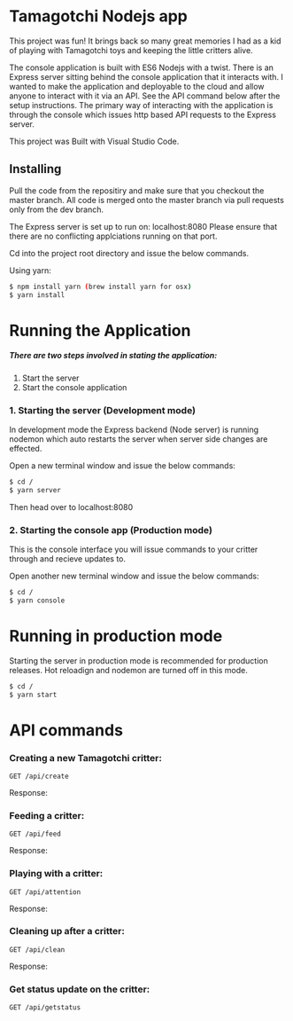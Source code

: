 # Tamagotchi Nodejs app
This project was fun! It brings back so many great memories I had as a kid of playing with Tamagotchi toys and keeping the little critters alive. 

The console application is built with ES6 Nodejs with a twist. There is an Express server sitting behind the console application that it interacts with. I wanted to make the application and deployable to the cloud and allow anyone to interact with it via an API. See the API command below after the setup instructions. The primary way of interacting with the application is through the console which issues http based API requests to the Express server.  

This project was Built with Visual Studio Code.

## Installing
Pull the code from the repositiry and make sure that you checkout the master branch. All code is merged onto the master branch via pull requests only from the dev branch. 

The Express server is set up to run on: localhost:8080 Please ensure that there are no conflicting applciations running on that port.

Cd into the project root directory and issue the below commands.

Using yarn:
```sh
$ npm install yarn (brew install yarn for osx)
$ yarn install
```

# Running the Application
##### There are two steps involved in stating the application:
1) Start the server
2) Start the console application


### 1. Starting the server (Development mode)
In development mode the Express backend (Node server) is running nodemon which auto restarts the server when server side changes are effected.

Open a new terminal window and issue the below commands:

```sh
$ cd /
$ yarn server
```
Then head over to localhost:8080


### 2. Starting the console app (Production mode)
This is the console interface you will issue commands to your critter through and recieve updates to. 

Open another new terminal window and issue the below commands:
```sh
$ cd /
$ yarn console
```

# Running in production mode
Starting the server in production mode is recommended for production releases. Hot reloadign and nodemon are turned off in this mode.
```sh
$ cd /
$ yarn start
```

# API commands

### Creating a new Tamagotchi critter:

    GET /api/create

Response:
### Feeding a critter:

    GET /api/feed

Response:
### Playing with a critter:

    GET /api/attention

Response:
### Cleaning up after a critter:

    GET /api/clean

Response:
### Get status update on the critter:

    GET /api/getstatus
    